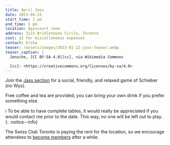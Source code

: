 ```yaml
---
title: April Jass
date: 2023-04-23
start_time: 1 pm
end_time: 5 pm
location: Agincourt room
address: 3131 Bridletowne Circle, Toronto
cost: $2 for miscellaneous expenses
contact: Erika
teaser: /assets/images/2023-01-22-jass-teaser.webp
teaser_caption: |
  Jensche, [CC BY-SA 4.0][cc], via Wikimedia Commons

  [cc]: <https://creativecommons.org/licenses/by-sa/4.0>
---
```


Join the [Jass section][jass] for a social, friendly, and relaxed game of
Schieber (no Wys).

Free coffee and tea are provided; you can bring your own drink if you prefer
something else.

:information_source: To be able to have complete tables, it would really be
appreciated if you would contact me prior to the date. This way, no one will be
left out to play.
{: .notice--info}

The Swiss Club Toronto is paying the rent for the location, so we encourage
attendees to [become members][join] after a while.

[jass]: <{% link _pages/sections/jass.md %}>
[join]: <{% link _pages/membership.md %}>
